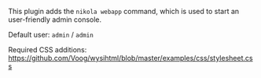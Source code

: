 This plugin adds the `nikola webapp` command, which is used to start an
user-friendly admin console.

Default user: `admin` / `admin`

Required CSS additions: <https://github.com/Voog/wysihtml/blob/master/examples/css/stylesheet.css>
